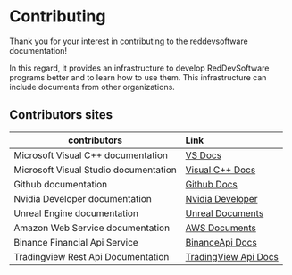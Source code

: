 # Contributing

Thank you for your interest in contributing to the reddevsoftware documentation!

In this regard, it provides an infrastructure to develop RedDevSoftware programs better and to learn how to use them. This infrastructure can include documents from other organizations.

## Contributors sites

|             contributors            |             Link            |
| ----------------------------------- | :-------------------------- |
| Microsoft Visual C++ documentation |  [VS Docs](https://docs.microsoft.com/tr-tr/cpp/?view=msvc-160) |
| Microsoft Visual Studio documentation  | [Visual C++ Docs](https://docs.microsoft.com/tr-tr/visualstudio/windows/?view=vs-2019&preserve-view=true) |
| Github documentation | [Github Docs](https://docs.github.com) |
| Nvidia Developer documentation | [Nvidia Developer](https://developer.nvidia.com/) |
| Unreal Engine documentation | [Unreal Documents](https://docs.unrealengine.com/en-US/index.html) |
| Amazon Web Service documentation | [AWS Documents](https://docs.aws.amazon.com/index.html?nc2=h_ql_doc_do_v) |
| Binance Financial Api Service | [BinanceApi Docs](https://binance-docs.github.io/apidocs/spot/en/#change-log)
| Tradingview Rest Api Documentation | [TradingView Api Docs](https://tr.tradingview.com/rest-api-spec/) |